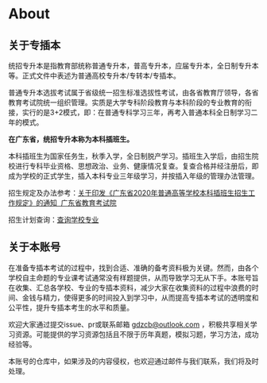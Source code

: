# About

## 关于专插本
统招专升本是指教育部统称普通专升本，普高专升本，应届专升本，全日制专升本等。正式文件中表述为普通高校专升本/专转本/专插本。

普通专升本选拔考试属于省级统一招生标准选拔性考试，由各省教育厅领导，各省教育考试院统一组织管理。实质是大学专科阶段教育与本科阶段的专业教育的衔接，实行的是3+2模式，即：在普通专科学习三年，再考入普通本科全日制学习二年的模式。

**在广东省，统招专升本称为本科插班生。**

本科插班生为国家任务生，秋季入学，全日制脱产学习。插班生入学后，由招生院校进行专科毕业资格、思想政治、业务、健康情况复查。复查合格并经注册后，即成为学校的正式学生，插入本科专业三年级学习，并按插入年级的管理办法管理。

招生规定及办法参考：[关于印发《广东省2020年普通高等学校本科插班生招生工作规定》的通知  广东省教育考试院](http://eea.gd.gov.cn/ptgk/content/post_2680091.html)

招生计划查询：[查询学校专业](https://www.eeagd.edu.cn/bcks/ybmks/queryzy.jsp)

## 关于本账号


在准备专插本考试的过程中，找到合适、准确的备考资料极为关键。然而，由各个学校自主命题的专业课考试通常没有样题提供，从而导致学习无从下手。本账号旨在收集、汇总各学校、专业的专插本资料，减少大家在收集资料的过程中浪费的时间、金钱与精力，使得更多的时间投入到学习中，从而提高专插本考试的透明度和公平性，提升专插本考生的水平和质量。

欢迎大家通过提交issue、pr或联系邮箱 gdzcb@outlook.com ，积极共享相关学习资源。可能提供的学习资源包括且不限于历年真题，模拟习题，学习方法，成功经验等。

本账号的仓库中，如果涉及的内容侵权，也欢迎通过邮件与我们联系，我们将及时处理。
